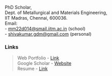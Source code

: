 PhD Scholar,\
Dept. of Metallurgical and Materials Engineering,\
IIT Madras, Chennai, 600036.\
Email:\
       - mm22d014@smail.iitm.ac.in (school)\
       - shivakumar.gdm@gmail.com (personal)


### Links

> Web Portfolio - [Link](https://gaddamshivakumar.wordpress.com/)\
> Google Scholar - [Website](https://scholar.google.com/citations?user=oZhISgsAAAAJ&hl)\
> Resume - [Link](https://shivakumargaddam.github.io/currentcv.pdf)
